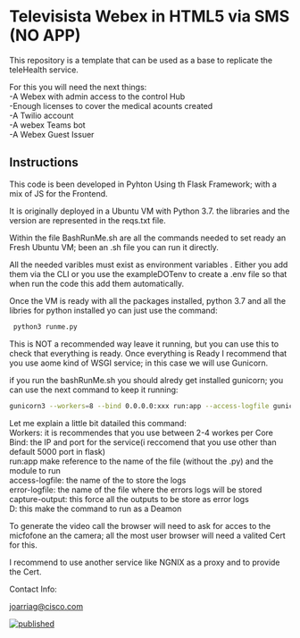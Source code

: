 # Televisista Webex in HTML5 via SMS (NO APP) 
This repository is a template that can be used as a base to replicate the teleHealth service. 

For this you will need the next things:
<br>-A Webex with admin access to the control Hub
<br>-Enough licenses to cover the medical acounts created
<br>-A Twilio account 
<br>-A webex Teams bot
<br>-A Webex Guest Issuer 


## Instructions

This code is been developed in Pyhton Using th Flask Framework; with a mix of JS for the Frontend.

It is originally deployed in a Ubuntu VM with Python 3.7. the libraries and the version are represented in the reqs.txt file.

Within the file BashRunMe.sh are all the commands needed to set ready an Fresh Ubuntu VM; been an .sh file you can run it directly.

All the needed varibles must exist as environment variables . Either you add them via the CLI or you use the exampleDOTenv to create a .env file so that when run the code this add them automatically.

Once the VM is ready with  all the packages installed, python 3.7 and all the libries for python installed yo can just use the command:

```python
 python3 runme.py
 ```
This is NOT a recommended way leave it running, but you can use this to check that everything is ready.
Once everything is Ready I recommend that you use aome kind of WSGI service; in this case we will use Gunicorn.

if you run the bashRunMe.sh you should alredy get installed gunicorn; you can use the next command to keep it running:
```bash
gunicorn3 --workers=8 --bind 0.0.0.0:xxx run:app --access-logfile gunicorn.log --error-logfile gunicorn-error.log --capture-output -D
```
Let me explain a little bit datailed this command:
<br>Workers: it is recommendes that you use between 2-4 workes per Core
<br>Bind: the IP and port for the service(i reccomend that you use other than default 5000 port in flask)
<br>run:app make reference to the name of the file (without the .py) and the module to run
<br>access-logfile: the name of the to store the logs
<br>error-logfile: the name of the file where the errors logs will be stored
<br>capture-output: this force all the outputs to be store as error logs
<br>D: this make the command to run as a Deamon

To generate the video call the browser will need to ask for acces to the micfofone an the camera; all the most user browser will need a valited Cert for this.

I recommend to use another service like NGNIX as a proxy and to provide the Cert.

Contact Info:

joarriag@cisco.com

[![published](https://static.production.devnetcloud.com/codeexchange/assets/images/devnet-published.svg)](https://developer.cisco.com/codeexchange/github/repo/Momoyactly/PSdCloud)

